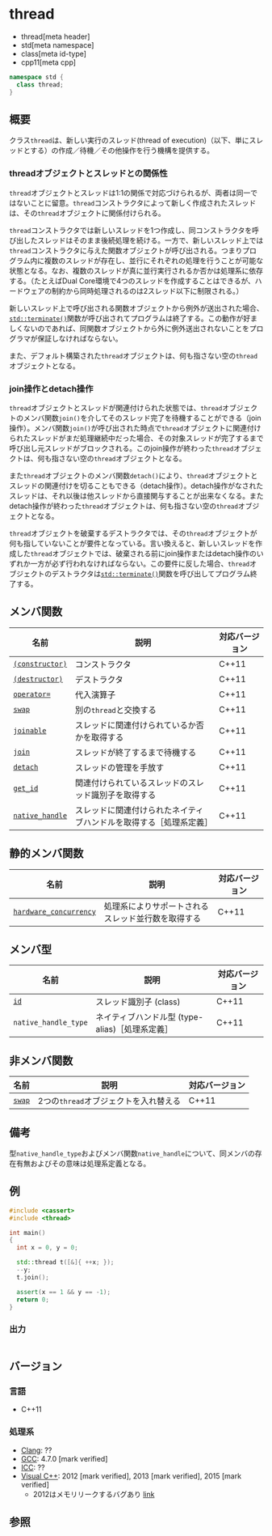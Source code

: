 # thread
* thread[meta header]
* std[meta namespace]
* class[meta id-type]
* cpp11[meta cpp]

```cpp
namespace std {
  class thread;
}
```

## 概要
クラス`thread`は、新しい実行のスレッド(thread of execution)（以下、単にスレッドとする）の作成／待機／その他操作を行う機構を提供する。

### threadオブジェクトとスレッドとの関係性
`thread`オブジェクトとスレッドは1:1の関係で対応づけられるが、両者は同一ではないことに留意。`thread`コンストラクタによって新しく作成されたスレッドは、その`thread`オブジェクトに関係付けられる。

`thread`コンストラクタでは新しいスレッドを1つ作成し、同コンストラクタを呼び出したスレッドはそのまま後続処理を続ける。一方で、新しいスレッド上では`thread`コンストラクタに与えた関数オブジェクトが呼び出される。つまりプログラム内に複数のスレッドが存在し、並行にそれぞれの処理を行うことが可能な状態となる。なお、複数のスレッドが真に並行実行されるか否かは処理系に依存する。（たとえばDual Core環境で4つのスレッドを作成することはできるが、ハードウェアの制約から同時処理されるのは2スレッド以下に制限される。）

新しいスレッド上で呼び出される関数オブジェクトから例外が送出された場合、[`std::terminate()`](/reference/exception/terminate.md)関数が呼び出されてプログラムは終了する。この動作が好ましくないのであれば、同関数オブジェクトから外に例外送出されないことをプログラマが保証しなければならない。

また、デフォルト構築された`thread`オブジェクトは、何も指さない空の`thread`オブジェクトとなる。

### join操作とdetach操作

`thread`オブジェクトとスレッドが関連付けられた状態では、`thread`オブジェクトのメンバ関数`join()`を介してそのスレッド完了を待機することができる（join操作）。メンバ関数`join()`が呼び出された時点で`thread`オブジェクトに関連付けられたスレッドがまだ処理継続中だった場合、その対象スレッドが完了するまで呼び出し元スレッドがブロックされる。このjoin操作が終わった`thread`オブジェクトは、何も指さない空の`thread`オブジェクトとなる。

また`thread`オブジェクトのメンバ関数`detach()`により、`thread`オブジェクトとスレッドの関連付けを切ることもできる（detach操作）。detach操作がなされたスレッドは、それ以後は他スレッドから直接関与することが出来なくなる。またdetach操作が終わった`thread`オブジェクトは、何も指さない空の`thread`オブジェクトとなる。

`thread`オブジェクトを破棄するデストラクタでは、その`thread`オブジェクトが何も指していないことが要件となっている。言い換えると、新しいスレッドを作成した`thread`オブジェクトでは、破棄される前にjoin操作またはdetach操作のいずれか一方が必ず行われなければならない。この要件に反した場合、`thread`オブジェクトのデストラクタは[`std::terminate()`](/reference/exception/terminate.md)関数を呼び出してプログラム終了する。

## メンバ関数

| 名前 | 説明 | 対応バージョン |
|----------------------------------------------|--------------------------------------------------------------------|-------|
| [`(constructor)`](thread/op_constructor.md)        | コンストラクタ | C++11 |
| [`(destructor)`](thread/op_destructor.md)        | デストラクタ | C++11 |
| [`operator=`](thread/op_assign.md)         | 代入演算子 | C++11 |
| [`swap`](thread/swap.md)                   | 別の`thread`と交換する | C++11 |
| [`joinable`](thread/joinable.md)           | スレッドに関連付けられているか否かを取得する | C++11 |
| [`join`](thread/join.md)                   | スレッドが終了するまで待機する | C++11 |
| [`detach`](thread/detach.md)               | スレッドの管理を手放す | C++11 |
| [`get_id`](thread/get_id.md)               | 関連付けられているスレッドのスレッド識別子を取得する | C++11 |
| [`native_handle`](thread/native_handle.md) | スレッドに関連付けられたネイティブハンドルを取得する［処理系定義］ | C++11 |


## 静的メンバ関数

| 名前 | 説明 | 対応バージョン |
|------------------------------------------------------------|----------------------------------------------------|-------|
| [`hardware_concurrency`](thread/hardware_concurrency.md) | 処理系によりサポートされるスレッド並行数を取得する | C++11 |


## メンバ型

| 名前 | 説明 | 対応バージョン |
|------------------------|----------------------------------------------|-------|
| [`id`](thread/id.md) | スレッド識別子 (class) | C++11 |
| `native_handle_type`   | ネイティブハンドル型 (type-alias)［処理系定義］ | C++11 |


## 非メンバ関数

| 名前 | 説明 | 対応バージョン |
|---------------------------------|---------------------------------------|-------|
| [`swap`](thread/swap_free.md) | 2つの`thread`オブジェクトを入れ替える | C++11 |


## 備考
型`native_handle_type`およびメンバ関数`native_handle`について、同メンバの存在有無およびその意味は処理系定義となる。


## 例
```cpp example
#include <cassert>
#include <thread>

int main()
{
  int x = 0, y = 0;

  std::thread t([&]{ ++x; });
  --y;
  t.join();

  assert(x == 1 && y == -1);
  return 0;
}
```

### 出力
```
```

## バージョン
### 言語
- C++11


### 処理系
- [Clang](/implementation.md#clang): ??
- [GCC](/implementation.md#gcc): 4.7.0 [mark verified]
- [ICC](/implementation.md#icc): ??
- [Visual C++](/implementation.md#visual_cpp): 2012 [mark verified], 2013 [mark verified], 2015 [mark verified]
	- 2012はメモリリークするバグあり [link](http://stackoverflow.com/questions/14238670/is-this-a-big-bug-of-microsofts-implementation-of-stdthread)

## 参照


